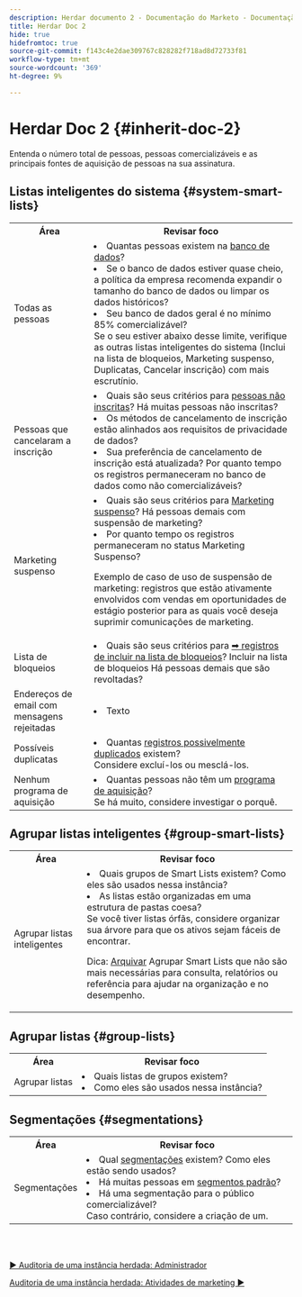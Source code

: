 ```yaml
---
description: Herdar documento 2 - Documentação do Marketo - Documentação do produto
title: Herdar Doc 2
hide: true
hidefromtoc: true
source-git-commit: f143c4e2dae309767c828282f718ad8d72733f81
workflow-type: tm+mt
source-wordcount: '369'
ht-degree: 9%

---
```


# Herdar Doc 2 {#inherit-doc-2}

Entenda o número total de pessoas, pessoas comercializáveis e as principais fontes de aquisição de pessoas na sua assinatura.

## Listas inteligentes do sistema {#system-smart-lists}

<table style="table-layout:auto"> 
 <tbody> 
  <tr> 
   <th>Área</th> 
   <th>Revisar foco</th>
  </tr> 
  <tr> 
   <td>Todas as pessoas</td> 
   <td><li>Quantas pessoas existem na <a href="/help/marketo/product-docs/core-marketo-concepts/smart-lists-and-static-lists/managing-people-in-smart-lists/database-dashboard.md" target="_blank">banco de dados</a>?</li>
<li>Se o banco de dados estiver quase cheio, a política da empresa recomenda expandir o tamanho do banco de dados ou limpar os dados históricos?</li>
<li>Seu banco de dados geral é no mínimo 85% comercializável? 
<br/>Se o seu estiver abaixo desse limite, verifique as outras listas inteligentes do sistema (Inclui na lista de bloqueios, Marketing suspenso, Duplicatas, Cancelar inscrição) com mais escrutínio.</li></td>
  </tr>
  <tr> 
   <td>Pessoas que cancelaram a inscrição</td> 
   <td><li>Quais são seus critérios para <a href="/help/marketo/product-docs/email-marketing/deliverability/durable-unsubscribe.md" target="_blank">pessoas não inscritas</a>? Há muitas pessoas não inscritas?</li>
<li>Os métodos de cancelamento de inscrição estão alinhados aos requisitos de privacidade de dados?</li>
<li>Sua preferência de cancelamento de inscrição está atualizada? Por quanto tempo os registros permaneceram no banco de dados como não comercializáveis?</li></td>
  </tr>
  <tr> 
   <td>Marketing suspenso</td> 
   <td><li>Quais são seus critérios para <a href="/help/marketo/product-docs/email-marketing/deliverability/durable-unsubscribe.md#marketing-suspended" target="_blank">Marketing suspenso</a>? Há pessoas demais com suspensão de marketing?</li>
<li>Por quanto tempo os registros permaneceram no status Marketing Suspenso?</li>
<p>Exemplo de caso de uso de suspensão de marketing: registros que estão ativamente envolvidos com vendas em oportunidades de estágio posterior para as quais você deseja suprimir comunicações de marketing.</td>
  </tr>
   <tr> 
   <td>Lista de bloqueios</td> 
   <td><li>Quais são seus critérios para <a href="/help/marketo/product-docs/core-marketo-concepts/smart-lists-and-static-lists/managing-people-in-smart-lists/add-person-to-blocklist.md" target="_blank">➡ registros de incluir na lista de bloqueios</a>? Incluir na lista de bloqueios Há pessoas demais que são revoltadas?</li></td>
  </tr>
  <tr> 
   <td>Endereços de email com mensagens rejeitadas</td> 
   <td><li>Texto</li></td>
  </tr>
  <tr> 
   <td>Possíveis duplicatas</td> 
   <td><li>Quantas <a href="/help/marketo/product-docs/core-marketo-concepts/smart-lists-and-static-lists/managing-people-in-smart-lists/find-and-merge-duplicate-people.md" target="_blank">registros possivelmente duplicados</a> existem?
   <br/>Considere excluí-los ou mesclá-los.</li></td>
  </tr>
   <tr> 
   <td>Nenhum programa de aquisição</td> 
   <td><li>Quantas pessoas não têm um <a href="/help/marketo/product-docs/core-marketo-concepts/programs/creating-programs/understanding-program-membership.md#acquisition-program" target="_blank">programa de aquisição</a>?
   <br/>Se há muito, considere investigar o porquê.</li></td>
  </tr>
 </tbody> 
</table>

## Agrupar listas inteligentes {#group-smart-lists}

<table style="table-layout:auto"> 
 <tbody> 
  <tr> 
   <th>Área</th> 
   <th>Revisar foco</th>
  </tr> 
  <tr> 
   <td>Agrupar listas inteligentes</td> 
   <td><li>Quais grupos de Smart Lists existem? Como eles são usados nessa instância?</li>
<li>As listas estão organizadas em uma estrutura de pastas coesa? <br/>Se você tiver listas órfãs, considere organizar sua árvore para que os ativos sejam fáceis de encontrar.</li>
<p>Dica: <a href="/help/marketo/product-docs/core-marketo-concepts/miscellaneous/understanding-folders.md#archive-a-folder" target="_blank">Arquivar</a> Agrupar Smart Lists que não são mais necessárias para consulta, relatórios ou referência para ajudar na organização e no desempenho.</td>
  </tr>
 </tbody> 
</table>

## Agrupar listas {#group-lists}

<table style="table-layout:auto"> 
 <tbody> 
  <tr> 
   <th>Área</th> 
   <th>Revisar foco</th>
  </tr> 
  <tr> 
   <td>Agrupar listas</td> 
   <td><li>Quais listas de grupos existem?</li>
<li>Como eles são usados nessa instância?</li></td>
  </tr>
 </tbody> 
</table>

## Segmentações {#segmentations}

<table style="table-layout:auto"> 
 <tbody> 
  <tr> 
   <th>Área</th> 
   <th>Revisar foco</th>
  </tr> 
  <tr> 
   <td>Segmentações</td> 
   <td><li>Qual <a href="/help/marketo/product-docs/personalization/segmentation-and-snippets/segmentation/create-a-segmentation.md" target="_blank">segmentações</a> existem? Como eles estão sendo usados?</li>
<li>Há muitas pessoas em <a href="/help/marketo/product-docs/personalization/segmentation-and-snippets/segmentation/segmentation-order-priority.md" target="_blank">segmentos padrão</a>?</li>
<li>Há uma segmentação para o público comercializável? 
<br/>Caso contrário, considere a criação de um.</li></td>
  </tr>
 </tbody> 
</table>

<br> 

[► Auditoria de uma instância herdada: Administrador](/help/marketo/getting-started/inheriting-a-marketo-instance/new-inherit-doc-1.md)

[Auditoria de uma instância herdada: Atividades de marketing ►](/help/marketo/getting-started/inheriting-a-marketo-instance/new-inherit-doc-3.md)
